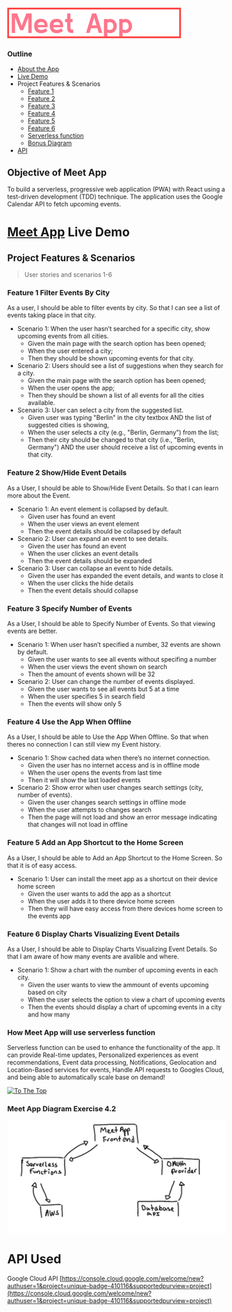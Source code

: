 [![Meet App](https://github.com/vppelli/Vppelli/blob/main/img/Meet%20App.png)](https://vppelli.github.io/meet/)

### Outline
- [About the App](https://github.com/vppelli/meet?tab=readme-ov-file#objective-of-meet-app)
- [Live Demo](https://github.com/vppelli/meet?tab=readme-ov-file#live-demo)
- Project Features & Scenarios
  - [Feature 1](#feature-1-filter-events-by-city)
  - [Feature 2](#feature-2-showhide-event-details)
  - [Feature 3](#feature-3-specify-number-of-events)
  - [Feature 4](#feature-4-use-the-app-when-offline)
  - [Feature 5](#feature-5-add-an-app-shortcut-to-the-home-screen)
  - [Feature 6](#feature-6-display-charts-visualizing-event-details)
  - [Serverless function](#how-meet-app-will-use-serverless-function)
  - [Bonus Diagram](#meet-app-diagram-exercise-42)
- [API](#api-used)

## Objective of Meet App
To build a serverless, progressive web application (PWA) with React using a
test-driven development (TDD) technique. The application uses the Google
Calendar API to fetch upcoming events.
  
# [Meet App](https://vppelli.github.io/meet/) Live Demo

## Project Features & Scenarios
> User stories and scenarios 1-6

### Feature 1 Filter Events By City
As a user, I should be able to filter events by city. So that I can see a list of events taking place in that city.
- Scenario 1: When the user hasn’t searched for a specific city, show upcoming events from all cities.
  - Given the main page with the search option has been opened;
  - When the user entered a city;
  - Then they should be shown upcoming events for that city.
- Scenario 2: Users should see a list of suggestions when they search for a city.
  - Given the main page with the search option has been opened;
  - When the user opens the app;
  - Then they should be shown a list of all events for all the cities available.
- Scenario 3: User can select a city from the suggested list.
  - Given user was typing "Berlin" in the city textbox AND the list of suggested cities is showing,
  - When the user selects a city (e.g., "Berlin, Germany") from the list;
  - Then their city should be changed to that city (i.e., "Berlin, Germany") AND the user should receive a list of upcoming events in that city.
    
### Feature 2 Show/Hide Event Details
As a User, I should be able to Show/Hide Event Details. So that I can learn more about the Event.
- Scenario 1: An event element is collapsed by default.
  - Given user has found an event
  - When the user views an event element
  - Then the event details should be collapsed by default
- Scenario 2: User can expand an event to see details.
  - Given the user has found an event
  - When the user clickes an event details
  - Then the event details should be expanded
- Scenario 3: User can collapse an event to hide details.
  - Given the user has expanded the event details, and wants to close it
  - When the user clicks the hide details
  - Then the event details should collapse

### Feature 3 Specify Number of Events
As a User, I should be able to Specify Number of Events. So that viewing events are better.
- Scenario 1: When user hasn’t specified a number, 32 events are shown by default.
  - Given the user wants to see all events without specifing a number
  - When the user views the event shown on search
  - Then the amount of events shown will be 32
- Scenario 2: User can change the number of events displayed.
  - Given the user wants to see all events but 5 at a time
  - When the user specifies 5 in search field
  - Then the events will show only 5 

### Feature 4 Use the App When Offline
As a User, I should be able to Use the App When Offline. So that when theres no connection I can still view my Event history.
- Scenario 1: Show cached data when there’s no internet connection.
  - Given the user has no internet access and is in offline mode
  - When the user opens the events from last time
  - Then it will show the last loaded events
- Scenario 2: Show error when user changes search settings (city, number of events).
  - Given the user changes search settings in offline mode
  - When the user attempts to changes search
  - Then the page will not load and show an error message indicating that changes will not load in offline

### Feature 5 Add an App Shortcut to the Home Screen
As a User, I should be able to Add an App Shortcut to the Home Screen. So that it is of easy access.
- Scenario 1: User can install the meet app as a shortcut on their device home screen
  - Given the user wants to add the app as a shortcut
  - When the user adds it to there device home screen
  - Then they will have easy access from there devices home screen to the events app

### Feature 6 Display Charts Visualizing Event Details
As a User, I should be able to Display Charts Visualizing Event Details. So that I am aware of how many events are avalible and where.
- Scenario 1: Show a chart with the number of upcoming events in each city.
  - Given the user wants to view the ammount of events upcoming based on city
  - When the user selects the option to view a chart of upcoming events
  - Then the events should display a chart of upcoming events in a city and how many

### How Meet App will use serverless function
Serverless function can be used to enhance the functionality of the app. It can provide Real-time updates, Personalized experiences as event recommendations, Event data processing, Notifications, Geolocation and Location-Based services for events, Handle API requests to Googles Cloud, and being able to automatically scale base on demand!

[![To The Top](https://img.shields.io/badge/To_the_Top-Clickme-white?style=for-the-badge)](https://github.com/vppelli/meet?tab=readme-ov-file#meet-app)

### Meet App Diagram Exercise 4.2
![Meet App Diagram Image](./img/Meetapp-Diagram.jpg)

# API Used
Google Cloud API [https://console.cloud.google.com/welcome/new?authuser=1&project=unique-badge-410116&supportedpurview=project](https://console.cloud.google.com/welcome/new?authuser=1&project=unique-badge-410116&supportedpurview=project)
